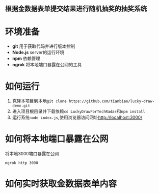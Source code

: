 根据金数据表单提交结果进行随机抽奖的抽奖系统
-------------------------------------

# 环境准备
* **git** 用于获取代码并进行版本控制
* **Node.js** server的运行环境
* **npm** 依赖管理
* **ngrok** 将本地端口暴露在公网的工具

# 如何运行
1. 克隆本项目到本地`git clone https://github.com/tianbiao/lucky-draw-demo.git`
2. 进入项目根目录并下载依赖`cd LuckyDrawForTechRadar`和`npm install`
3. 运行系统`node index.js`,使用浏览器访问网址[http://localhost:3000/](http://localhost:3000/)

# 如何将本地端口暴露在公网
将本地3000端口暴露在公网
```
ngrok http 3000
```

# 如何实时获取金数据表单内容

